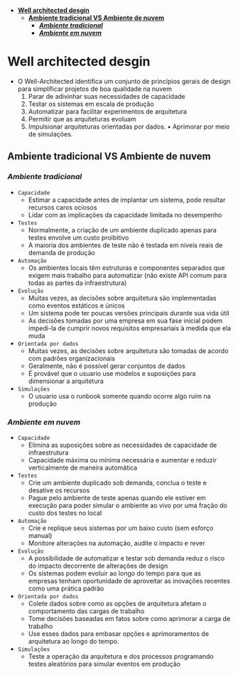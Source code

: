 - [**Well architected desgin**](#well-architected-desgin)
  - [**Ambiente tradicional VS Ambiente de nuvem**](#ambiente-tradicional-vs-ambiente-de-nuvem)
    - [**_Ambiente tradicional_**](#ambiente-tradicional)
    - [**_Ambiente em nuvem_**](#ambiente-em-nuvem)

# **Well architected desgin**

- O Well-Architected identifica um conjunto de princípios gerais de design para simplificar projetos de boa qualidade na nuvem
  1. Parar de adivinhar suas necessidades de capacidade
  2. Testar os sistemas em escala de produção
  3. Automatizar para facilitar experimentos de arquitetura
  4. Permitir que as arquiteturas evoluam
  5. Impulsionar arquiteturas orientadas por dados. • Aprimorar por meio de simulações.

## **Ambiente tradicional VS Ambiente de nuvem**

### **_Ambiente tradicional_**

- `Capacidade`
  - Estimar a capacidade antes de implantar um sistema, pode resultar recursos caros ociosos
  - Lidar com as implicações da capacidade limitada no desempenho
- `Testes`
  - Normalmente, a criação de um ambiente duplicado apenas para testes envolve um custo proibitivo
  - A maioria dos ambientes de teste não é testada em níveis reais de demanda de produção
- `Automação`
  - Os ambientes locais têm estruturas e componentes separados que exigem mais trabalho para automatizar (não existe API comum para todas as partes da infraestrutura)
- `Evolução`
  - Muitas vezes, as decisões sobre arquitetura são implementadas como eventos estáticos e únicos
  - Um sistema pode ter poucas versões principais durante sua vida útil
  - As decisões tomadas por uma empresa em sua fase inicial podem impedi-la de cumprir novos requisitos empresariais à medida que ela muda
- `Orientada por dados`
  - Muitas vezes, as decisões sobre arquitetura são tomadas de acordo com padrões organizacionais
  - Geralmente, não é possível gerar conjuntos de dados
  - É provável que o usuario use modelos e suposições para dimensionar a arquitetura
- `Simulações`
  - O usuario usa o runbook somente quando ocorre algo ruim na produção

### **_Ambiente em nuvem_**

- `Capacidade`
  - Elimina as suposições sobre as necessidades de capacidade de infraestrutura
  - Capacidade máxima ou mínima necessária e aumentar e reduzir verticalmente de maneira automática
- `Testes`
  - Crie um ambiente duplicado sob demanda, conclua o teste e desative os recursos
  - Pague pelo ambiente de teste apenas quando ele estiver em execução para poder simular o ambiente ao vivo por uma fração do custo dos testes no local
- `Automação`
  - Crie e replique seus sistemas por um baixo custo (sem esforço manual)
  - Monitore alterações na automação, audite o impacto e rever
- `Evolução`
  - A possibilidade de automatizar e testar sob demanda reduz o risco do impacto decorrente de alterações de design
  - Os sistemas podem evoluir ao longo do tempo para que as empresas tenham oportunidade de aproveitar as inovações recentes como uma prática padrão
- `Orientada por dados`
  - Colete dados sobre como as opções de arquitetura afetam o comportamento das cargas de trabalho
  - Tome decisões baseadas em fatos sobre como aprimorar a carga de trabalho
  - Use esses dados para embasar opções e aprimoramentos de arquitetura ao longo do tempo.
- `Simulações`
  - Teste a operação da arquitetura e dos processos programando testes aleatórios para simular eventos em produção

